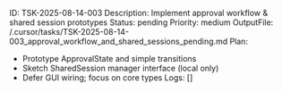 ID: TSK-2025-08-14-003
Description: Implement approval workflow & shared session prototypes
Status: pending
Priority: medium
OutputFile: /.cursor/tasks/TSK-2025-08-14-003_approval_workflow_and_shared_sessions_pending.md
Plan:
- Prototype ApprovalState and simple transitions
- Sketch SharedSession manager interface (local only)
- Defer GUI wiring; focus on core types
Logs: []
